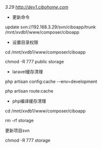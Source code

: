 _3.29 http://dev1.cibohome.com_

* 更新命令

update svn://192.168.3.29/svn/ciboapp/trunk /mnt/xvdb1/www/composer/ciboapp

* 设置目录权限

cd /mnt/xvdb1/www/composer/ciboapp

chmod -R 777 public storage

* laravel缓存清理

php artisan config:cache  --env=development

php artisan route:cache

* php编译缓存清理

cd /mnt/xvdb1/www/composer/ciboapp

rm -rf storage

更新项目svn

chmod -R 777 storage

